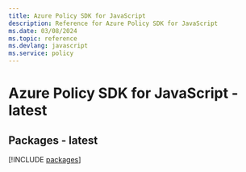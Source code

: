 ```yaml
---
title: Azure Policy SDK for JavaScript
description: Reference for Azure Policy SDK for JavaScript
ms.date: 03/08/2024
ms.topic: reference
ms.devlang: javascript
ms.service: policy
---
```

# Azure Policy SDK for JavaScript - latest
## Packages - latest
[!INCLUDE [packages](policy-index.md)]